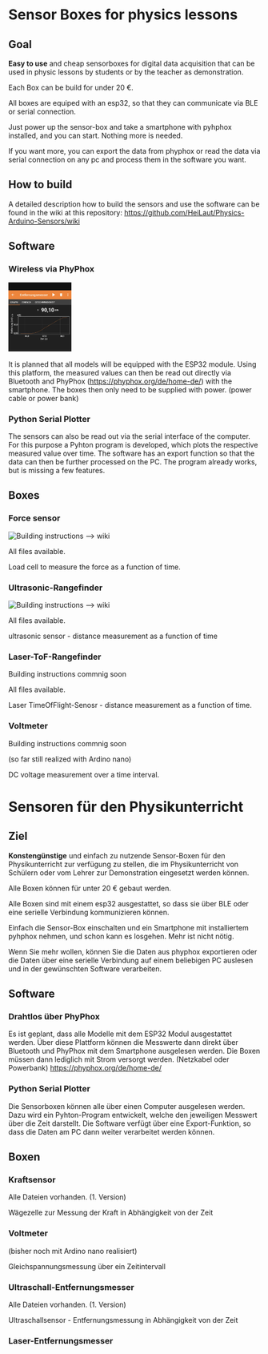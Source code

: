 # Sensor Boxes for physics lessons

## Goal

**Easy to use** and cheap sensorboxes for digital data acquisition that can be used in physic lessons by students or by the teacher as demonstration.

Each Box can be build for under 20 €.

All boxes are equiped with an esp32, so that they can communicate via BLE or serial connection. 

Just power up the sensor-box and take a smartphone with pyhphox installed, and you can start. Nothing more is needed.

If you want more, you can export the data from phyphox or read the data via serial connection on any pc and process them in the software you want.

## How to build

A detailed description how to build the sensors and use the software can be found in the wiki at this repository: 
https://github.com/HeiLaut/Physics-Arduino-Sensors/wiki

## Software

### Wireless via PhyPhox
<img src="https://github.com/HeiLaut/Physics-Arduino-Sensors/blob/main/images/us_example.jpg" width=25%>


It is planned that all models will be equipped with the ESP32 module. Using this platform, the measured values can then be read out directly via Bluetooth and PhyPhox (https://phyphox.org/de/home-de/) with the smartphone. The boxes then only need to be supplied with power. (power cable or power bank) 


### Python Serial Plotter
The sensors can also be read out via the serial interface of the computer. For this purpose a Pyhton program is developed, which plots the respective measured value over time. The software has an export function so that the data can then be further processed on the PC. The program already works, but is missing a few features.

## Boxes

### Force sensor

![Building instructions --> wiki](https://github.com/HeiLaut/Physics-Arduino-Sensors/wiki/Building-Instructions#1-force-gauge)

All files available.

Load cell to measure the force as a function of time.


### Ultrasonic-Rangefinder
![Building instructions --> wiki](https://github.com/HeiLaut/Physics-Arduino-Sensors/wiki/Building-Instructions#2-ultrasonic-rangefinder)

All files available. 

ultrasonic sensor - distance measurement as a function of time

### Laser-ToF-Rangefinder

Building instructions commnig soon

All files available.

Laser TimeOfFlight-Senosr - distance measurement as a function of time.

### Voltmeter
Building instructions commnig soon

(so far still realized with Ardino nano)

DC voltage measurement over a time interval.

# Sensoren für den Physikunterricht

## Ziel

**Konstengünstige** und einfach zu nutzende Sensor-Boxen für den Physikunterricht zur verfügung zu stellen, die im Physikunterricht von Schülern oder vom Lehrer zur Demonstration eingesetzt werden können.

Alle Boxen können für unter 20 € gebaut werden.

Alle Boxen sind mit einem esp32 ausgestattet, so dass sie über BLE oder eine serielle Verbindung kommunizieren können. 

Einfach die Sensor-Box einschalten und ein Smartphone mit installiertem pyhphox nehmen, und schon kann es losgehen. Mehr ist nicht nötig.

Wenn Sie mehr wollen, können Sie die Daten aus phyphox exportieren oder die Daten über eine serielle Verbindung auf einem beliebigen PC auslesen und in der gewünschten Software verarbeiten.


## Software


### Drahtlos über PhyPhox

Es ist geplant, dass alle Modelle mit dem ESP32 Modul ausgestattet werden. Über diese Plattform können die Messwerte dann direkt über Bluetooth und PhyPhox mit dem Smartphone ausgelesen werden. Die Boxen müssen dann lediglich mit Strom versorgt werden. (Netzkabel oder Powerbank)
https://phyphox.org/de/home-de/

### Python Serial Plotter

Die Sensorboxen können alle über einen Computer ausgelesen werden. Dazu wird ein Pyhton-Program entwickelt, welche den jeweiligen Messwert über die Zeit darstellt.
Die Software verfügt über eine Export-Funktion, so dass die Daten am PC dann weiter verarbeitet werden können.

## Boxen

### Kraftsensor

Alle Dateien vorhanden. (1. Version)

Wägezelle zur Messung der Kraft in Abhängigkeit von der Zeit

### Voltmeter 

(bisher noch mit Ardino nano realisiert)

Gleichspannungsmessung über ein Zeitintervall

### Ultraschall-Entfernungsmesser

Alle Dateien vorhanden. (1. Version)

Ultraschallsensor - Entfernungsmessung in Abhängigkeit von der Zeit

### Laser-Entfernungsmesser
